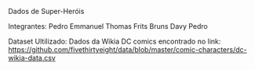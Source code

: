 Dados de Super-Heróis

Integrantes:
Pedro Emmanuel
Thomas Frits Bruns
Davy Pedro

Dataset Ultilizado:
Dados da Wikia DC comics encontrado no link:
https://github.com/fivethirtyeight/data/blob/master/comic-characters/dc-wikia-data.csv